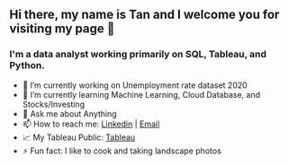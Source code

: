 ## Hi there, my name is Tan and I welcome you for visiting my page 👋

### I'm a data analyst working primarily on SQL, Tableau, and Python. 

- 🔭 I’m currently working on Unemployment rate dataset 2020
- 🌱 I’m currently learning Machine Learning, Cloud Database, and Stocks/Investing
- 💬 Ask me about Anything
- 📫 How to reach me: [Linkedin](https://www.linkedin.com/in/tannduong/) | [Email](mailto:tanduong0490@gmail.com "tanduong0490@gmail.com") 
- 📈 My Tableau Public: [Tableau](https://public.tableau.com/profile/tanduong#!/)
- ⚡ Fun fact: I like to cook and taking landscape photos
